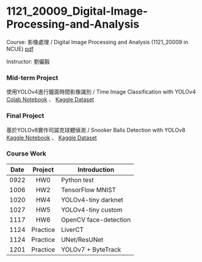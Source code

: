# 1121_20009_Digital-Image-Processing-and-Analysis
Course: 影像處理 / Digital Image Processing and Analysis (1121_20009 in NCUE)
[pdf](https://webapt.ncue.edu.tw/DEANV2/UploadDEAN/SUBJECT/1121/20009_1SCSC0100930.pdf)

Instructor: 劉儼毅

### Mid-term Project
使用YOLOv4進行鐘面時間影像識別 / Time Image Classification with YOLOv4<br>
[Colab Notebook](https://colab.research.google.com/drive/1xxE2TiuNFGD_JHpJ-PszKZ1yP0uJZp9k) 、
[Kaggle Dataset](https://www.kaggle.com/datasets/gpiosenka/time-image-datasetclassification)

### Final Project
基於YOLOv8實作司諾克球體偵測 / Snooker Balls Detection with YOLOv8<br>
[Kaggle Notebook](https://www.kaggle.com/code/yustinachang/snooker-balls-detection-with-yolov8) 、
[Kaggle Dataset](https://www.kaggle.com/datasets/ricardocouto/snooker-balls)

### Course Work
| Date | Project | Introduction |
| ---- | :----: | ---- |
| 0922 | HW0 | Python test |
| 1006 | HW2 | TensorFlow MNIST |
| 1020 | HW4 | YOLOv4-tiny darknet |
| 1027 | HW5 | YOLOv4-tiny custom |
| 1117 | HW6 | OpenCV face-detection |
| 1124 | Practice | LiverCT |
| 1124 | Practice | UNet/ResUNet |
| 1201 | Practice | YOLOv7 + ByteTrack |

